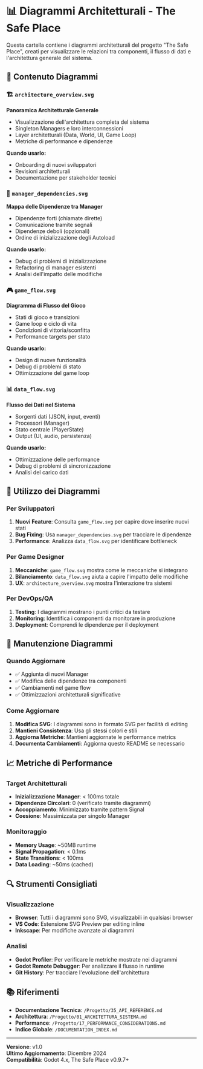 # 📊 Diagrammi Architetturali - The Safe Place

Questa cartella contiene i diagrammi architetturali del progetto "The Safe Place", creati per visualizzare le relazioni tra componenti, il flusso di dati e l'architettura generale del sistema.

## 📁 Contenuto Diagrammi

### 🏗️ `architecture_overview.svg`
**Panoramica Architetturale Generale**
- Visualizzazione dell'architettura completa del sistema
- Singleton Managers e loro interconnessioni
- Layer architetturali (Data, World, UI, Game Loop)
- Metriche di performance e dipendenze

**Quando usarlo:**
- Onboarding di nuovi sviluppatori
- Revisioni architetturali
- Documentazione per stakeholder tecnici

### 🔗 `manager_dependencies.svg`
**Mappa delle Dipendenze tra Manager**
- Dipendenze forti (chiamate dirette)
- Comunicazione tramite segnali
- Dipendenze deboli (opzionali)
- Ordine di inizializzazione degli Autoload

**Quando usarlo:**
- Debug di problemi di inizializzazione
- Refactoring di manager esistenti
- Analisi dell'impatto delle modifiche

### 🎮 `game_flow.svg`
**Diagramma di Flusso del Gioco**
- Stati di gioco e transizioni
- Game loop e ciclo di vita
- Condizioni di vittoria/sconfitta
- Performance targets per stato

**Quando usarlo:**
- Design di nuove funzionalità
- Debug di problemi di stato
- Ottimizzazione del game loop

### 📊 `data_flow.svg`
**Flusso dei Dati nel Sistema**
- Sorgenti dati (JSON, input, eventi)
- Processori (Manager)
- Stato centrale (PlayerState)
- Output (UI, audio, persistenza)

**Quando usarlo:**
- Ottimizzazione delle performance
- Debug di problemi di sincronizzazione
- Analisi del carico dati

## 🎯 Utilizzo dei Diagrammi

### Per Sviluppatori
1. **Nuovi Feature**: Consulta `game_flow.svg` per capire dove inserire nuovi stati
2. **Bug Fixing**: Usa `manager_dependencies.svg` per tracciare le dipendenze
3. **Performance**: Analizza `data_flow.svg` per identificare bottleneck

### Per Game Designer
1. **Meccaniche**: `game_flow.svg` mostra come le meccaniche si integrano
2. **Bilanciamento**: `data_flow.svg` aiuta a capire l'impatto delle modifiche
3. **UX**: `architecture_overview.svg` mostra l'interazione tra sistemi

### Per DevOps/QA
1. **Testing**: I diagrammi mostrano i punti critici da testare
2. **Monitoring**: Identifica i componenti da monitorare in produzione
3. **Deployment**: Comprendi le dipendenze per il deployment

## 🔧 Manutenzione Diagrammi

### Quando Aggiornare
- ✅ Aggiunta di nuovi Manager
- ✅ Modifica delle dipendenze tra componenti
- ✅ Cambiamenti nel game flow
- ✅ Ottimizzazioni architetturali significative

### Come Aggiornare
1. **Modifica SVG**: I diagrammi sono in formato SVG per facilità di editing
2. **Mantieni Consistenza**: Usa gli stessi colori e stili
3. **Aggiorna Metriche**: Mantieni aggiornate le performance metrics
4. **Documenta Cambiamenti**: Aggiorna questo README se necessario

## 📈 Metriche di Performance

### Target Architetturali
- **Inizializzazione Manager**: < 100ms totale
- **Dipendenze Circolari**: 0 (verificato tramite diagrammi)
- **Accoppiamento**: Minimizzato tramite pattern Signal
- **Coesione**: Massimizzata per singolo Manager

### Monitoraggio
- **Memory Usage**: ~50MB runtime
- **Signal Propagation**: < 0.1ms
- **State Transitions**: < 100ms
- **Data Loading**: ~50ms (cached)

## 🔍 Strumenti Consigliati

### Visualizzazione
- **Browser**: Tutti i diagrammi sono SVG, visualizzabili in qualsiasi browser
- **VS Code**: Estensione SVG Preview per editing inline
- **Inkscape**: Per modifiche avanzate ai diagrammi

### Analisi
- **Godot Profiler**: Per verificare le metriche mostrate nei diagrammi
- **Godot Remote Debugger**: Per analizzare il flusso in runtime
- **Git History**: Per tracciare l'evoluzione dell'architettura

## 📚 Riferimenti

- **Documentazione Tecnica**: `/Progetto/35_API_REFERENCE.md`
- **Architettura**: `/Progetto/01_ARCHITETTURA_SISTEMA.md`
- **Performance**: `/Progetto/17_PERFORMANCE_CONSIDERATIONS.md`
- **Indice Globale**: `/DOCUMENTATION_INDEX.md`

---

**Versione**: v1.0  
**Ultimo Aggiornamento**: Dicembre 2024  
**Compatibilità**: Godot 4.x, The Safe Place v0.9.7+